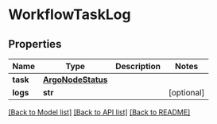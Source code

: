 # WorkflowTaskLog

## Properties
Name | Type | Description | Notes
------------ | ------------- | ------------- | -------------
**task** | [**ArgoNodeStatus**](ArgoNodeStatus.md) |  | 
**logs** | **str** |  | [optional] 

[[Back to Model list]](../README.md#documentation-for-models) [[Back to API list]](../README.md#documentation-for-api-endpoints) [[Back to README]](../README.md)


